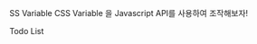 SS Variable
CSS Variable 을 Javascript API를 사용하여 조작해보자!

Todo List
 <style>에서 CSS Variable 을 선언하고, img에 스타일을 적용해 둬야 해요
 input#spacing을 조작하여 <img> padding 값을 조절할 수 있어야 해요
 input#blur을 조작하여 <img> filter 값을 조절할 수 있어야 해요
 input#base을 조작하여 <img> background-color 을 변경할 수 있어야 해요
Tips
<input>에 부여할 event 는 'change', 'mousemove' 두 가지 입니다.
CSS Variable 관련된 학습은 이곳 에서
Javascript 에서의 CSS Variable API 또한 문서 아래쪽에 있습니다.



### 배운점 

```css
 :variables {
       --main-bg-color: brown;
    }


```
이렇게 하니까 적용이 안 된다.  `:root`를 지켜야 되나?



아쉬움 

1. 문제를 잘 보자 ... data-sizing을 왜 해줬나? 
` const suffix = dataset.sizing || '';
`
